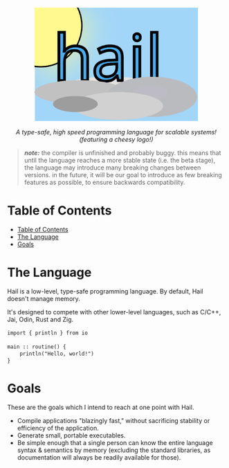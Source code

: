 <p align="center">
    <img src="logo.svg" width="75%">
    <p align="center" style="font-style: italic;">A type-safe, high speed programming language for scalable systems!  (featuring a cheesy logo!)</p>
</p>

> _**note:**_ the compiler is unfinished and probably buggy.  this means that until the language reaches a more stable state (i.e. the beta stage), the language may introduce many breaking changes between versions.  in the future, it will be our goal to introduce as few breaking features as possible, to ensure backwards compatibility.

# Table of Contents
- [Table of Contents](#table-of-contents)
- [The Language](#the-language)
- [Goals](#goals)

# The Language
Hail is a low-level, type-safe programming language.  By default, Hail doesn't manage memory.

It's designed to compete with other lower-level languages, such as C/C++, Jai, Odin, Rust and Zig.

```hail
import { println } from io

main :: routine() {
    println("Hello, world!")
}
```

# Goals
These are the goals which I intend to reach at one point with Hail.

- Compile applications "blazingly fast," without sacrificing stability or efficiency of the application.
- Generate small, portable executables.
- Be simple enough that a single person can know the entire language syntax & semantics by memory (excluding the standard libraries, as documentation will always be readily available for those).
